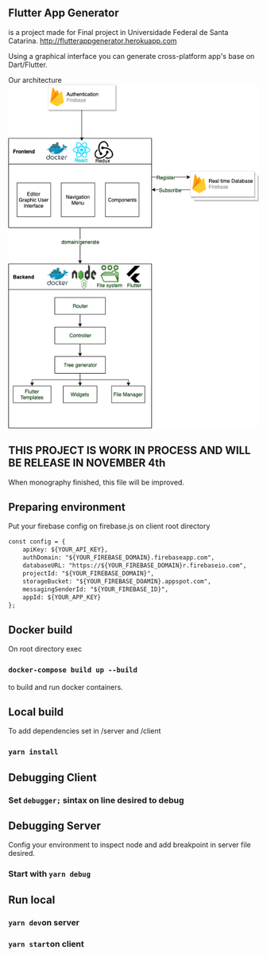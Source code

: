 ## Flutter App Generator 
is a project made for Final project in Universidade Federal de Santa Catarina.
http://flutterappgenerator.herokuapp.com

Using a graphical interface you can generate cross-platform app's base on Dart/Flutter.

Our architecture
![FlutterAppGenerator Structure](https://github.com/RonaldoDev/flutterappgenerator/blob/develop/Software%20architecture.png)

## THIS PROJECT IS WORK IN PROCESS AND WILL BE RELEASE IN NOVEMBER 4th
When monography finished, this file will be improved.

## Preparing environment

Put your firebase config on firebase.js on client root directory
```
const config = {
    apiKey: ${YOUR_API_KEY},
    authDomain: "${YOUR_FIREBASE_DOMAIN}.firebaseapp.com",
    databaseURL: "https://${YOUR_FIREBASE_DOMAIN}r.firebaseio.com",
    projectId: "${YOUR_FIREBASE_DOMAIN}",
    storageBucket: "${YOUR_FIREBASE_DOAMIN}.appspot.com",
    messagingSenderId: "${YOUR_FIREBASE_ID}",
    appId: ${YOUR_APP_KEY}
};
```

## Docker build
On root directory exec
### `docker-compose build up --build`
to build and run docker containers.

## Local build
To add dependencies set in /server and /client
### `yarn install` 

## Debugging Client
### Set `debugger;` sintax on line desired to debug

## Debugging Server
Config your environment to inspect node and add breakpoint in server file desired.
### Start with `yarn debug`


## Run local
### `yarn dev`on server
### `yarn start`on client

